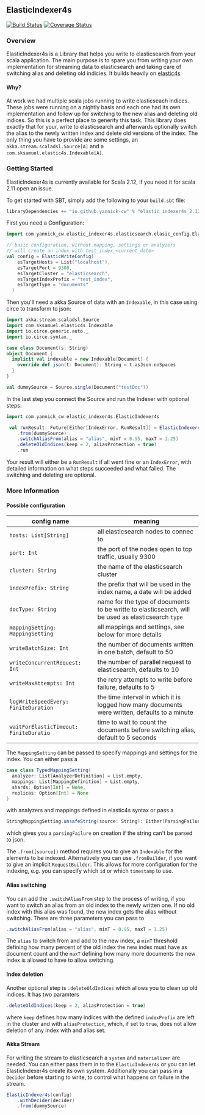 ## ElasticIndexer4s

[![Build Status](https://travis-ci.org/yannick-cw/elastic-indexer4s.svg?branch=master)](https://travis-ci.org/yannick-cw/elastic-indexer4s)
[![Coverage Status](https://coveralls.io/repos/github/yannick-cw/elastic-indexer4s/badge.svg?branch=master)](https://coveralls.io/github/yannick-cw/elastic-indexer4s?branch=master)


### Overview

ElasticIndexer4s is a Library that helps you write to elasticsearch from your scala application.
The main purpose is to spare you from writing your own implementation for streaming data to elasticsearch
and taking care of switching alias and deleting old indicies.
It builds heavily on [elastic4s](https://github.com/sksamuel/elastic4s)

#### Why?

At work we had multiple scala jobs running to write elasticseach indices. These jobs were running on a
nightly basis and each one had its own implementation and follow up for switching to the new alias and deleting old indices.
So this is a perfect place to generify this task. This library does exactly that for your, write to elasticsearch and
afterwards optionally switch the alias to the newly written index and delete old versions of the index.
The only thing you have to provide are some settings, an `akka.stream.scaladsl.Source[A]` and a `com.sksamuel.elastic4s.Indexable[A]`. 


### Getting Started

ElasticIndexer4s is currently available for Scala 2.12, if you need it for scala 2.11 open an issue.

To get started with SBT, simply add the following to your `build.sbt`
file:

```scala
libraryDependencies += "io.github.yannick-cw" % "elastic_indexer4s_2.12" % "0.2"
```

First you need a Configuration:
```scala
import com.yannick_cw.elastic_indexer4s.elasticsearch.elasic_config.ElasticWriteConfig

// basic configuration, without mapping, settings or analyzers
// will create an index with test_index_<current_date>
val config = ElasticWriteConfig(
    esTargetHosts = List("localhost"),
    esTargetPort = 9300,
    esTargetCluster = "elasticsearch",
    esTargetIndexPrefix = "test_index",
    esTargetType = "documents"
  )
```

Then you'll need a akka Source of data with an `Indexable`, in this case using circe to transform to json:
```scala
import akka.stream.scaladsl.Source
import com.sksamuel.elastic4s.Indexable
import io.circe.generic.auto._
import io.circe.syntax._

case class Document(s: String)
object Document {
  implicit val indexable = new Indexable[Document] {
    override def json(t: Document): String = t.asJson.noSpaces
  }
}

val dummySource = Source.single(Document("testDoc"))
```

In the last step you connect the Source and run the Indexer with optional steps:
```scala
import com.yannick_cw.elastic_indexer4s.ElasticIndexer4s

 val runResult: Future[Either[IndexError, RunResult]] = ElasticIndexer4s(config)
    .from(dummySource)
    .switchAliasFrom(alias = "alias", minT = 0.95, maxT = 1.25)
    .deleteOldIndices(keep = 2, aliasProtection = true)
    .run
```

Your result will either be a `RunResult` if all went fine or an `IndexError`, with detailed information on what
steps succeeded and what failed.
The switching and deleting are optional.

### More Information

#### Possible configuration

| config name             | meaning           |
| ---------------------- | ----------------- |
|`hosts: List[String]`  |        all elasticsearch nodes to connec to       |
|`port: Int`  |      the port of the nodes open to tcp traffic, usually 9300         |
|`cluster: String`  |     the name of the elasticsearch cluster          |
|`indexPrefix: String`  |    the prefix that will be used in the index name, a date will be added           |
|`docType: String`  |      name for the type of documents to be writte to elasticsearch, will be used as elasticsearch `type`        |
|`mappingSetting: MappingSetting` |     all mappings and settings, see below for more details          |
|`writeBatchSize: Int`  |       the number of documents written in one batch, default to 50        |
|`writeConcurrentRequest: Int`  |     the number of parallel request to elasticsearch, defaults to 10          |
|`writeMaxAttempts: Int`  |     the retry attempts to write before failure, defaults to 5          |
|`logWriteSpeedEvery: FiniteDuration` |    the time interval in which it is logged how many documents were written, defaults to a minute           |
|`waitForElasticTimeout: FiniteDuratio` |    time to wait to count the documents before switching alias, default to 5 seconds           |


The `MappingSetting` can be passed to specify mappings and settings for the index.
You can either pass a
```scala
case class TypedMappingSetting(
  analyzer: List[AnalyzerDefinition] = List.empty,
  mappings: List[MappingDefinition] = List.empty,
  shards: Option[Int] = None,
  replicas: Option[Int] = None
)
```
with analyzers and mappings defined in elastic4s syntax or pass a
 ```scala
 StringMappingSetting.unsafeString(source: String): Either[ParsingFailure, MappingSetting]
 ```
 which gives you a `parsingFailure` on creation if the string can't be parsed to json.
 
 The `.from([source])` method requires you to give an `Indexable` for the elements to be indexed. Alternatively
 you can use `.fromBuilder`, if you want to give an implicit `RequestBuilder`. This allows for more configuration
 for the indexing, e.g. you can specify which `id` or which `timestamp` to use.
 
 #### Alias switching
 
 You can add the `.switchAliasFrom` step to the process of writing, if you want to switch an alias from
 an old index to the newly written one. If no old index with this alias was found, the new index gets
 the alias without switching.
 There are three parameters you can pass to
 ```scala
 .switchAliasFrom(alias = "alias", minT = 0.95, maxT = 1.25)
 ```
 The `alias` to switch from and add to the new index, a `minT` threshold defining how many percent of the old
 index the new index must have as document count and the `maxT` defining how many more documents the
 new index is allowed to have to allow switching.

 #### Index deletion
 
 Another optional step is `.deleteOldIndices` which allows you to clean up old indices.
 It has two paramters
 ```scala
 .deleteOldIndices(keep = 2, aliasProtection = true)
```
where `keep` defines how many indices with the defined `indexPrefix` are left in the cluster and
with `aliasProtection`, which, if set to `true`, does not allow deletion of any index with and alias set.

#### Akka Stream
For writing the stream to elasticsearch a `system` and `materializer` are needed. You can either pass them in to the
`ElasticIndexer4s` or you can let ElasticIndexer4s create its own system.
Additionally you can pass in a `Decider` before starting to write, to control what happens on failure in the stream.
```scala
ElasticIndexer4s(config)
    .withDecider(decider)  
    .from(dummySource)
```

